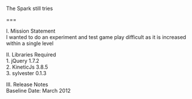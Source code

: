 The Spark still tries

===

I. Mission Statement<br />
	I wanted to do an experiment and test game play difficult as it is increased within a single level

II. Libraries Required<br />
	1. jQuery 1.7.2<br />
	2. KineticJs 3.8.5<br />
	3. sylvester 0.1.3<br />

III. Release Notes<br />
	Baseline Date: March 2012
